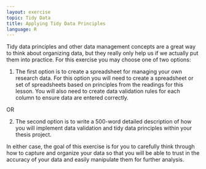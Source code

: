 ```yaml
---
layout: exercise
topic: Tidy Data
title: Applying Tidy Data Principles
language: R
---
```


Tidy data principles and other data management concepts are a great way to think about organizing data, but they really only help us if we actually put them into practice. For this exercise you may choose one of two options:

1. The first option is to create a spreadsheet for managing your own research data.  For this option you will need to create a spreadsheet or set of spreadsheets based on principles from the readings for this lesson. You will also need to create data validation rules for each column to ensure data are entered correctly.

OR

2. The second option is to write a 500-word detailed description of how you will implement data validation and tidy data principles within your thesis project.

In either case, the goal of this exercise is for you to carefully think through how to capture and organize your data so that you will be able to trust in the accuracy of your data and easily manipulate them for further analysis.